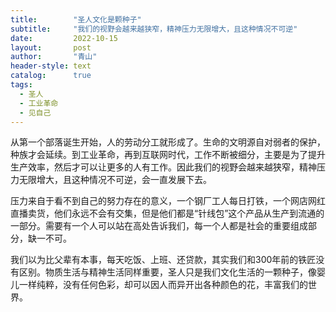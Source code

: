 ```yaml
---
title:        "圣人文化是颗种子"
subtitle:     "我们的视野会越来越狭窄，精神压力无限增大，且这种情况不可逆"
date:         2022-10-15
layout:       post
author:       "青山"
header-style: text
catalog:      true
tags:
  - 圣人
  - 工业革命
  - 见自己
---
```


从第一个部落诞生开始，人的劳动分工就形成了。生命的文明源自对弱者的保护，种族才会延续。到工业革命，再到互联网时代，工作不断被细分，主要是为了提升生产效率，然后才可以让更多的人有工作。因此我们的视野会越来越狭窄，精神压力无限增大，且这种情况不可逆，会一直发展下去。

压力来自于看不到自己的努力存在的意义，一个钢厂工人每日打铁，一个网店网红直播卖货，他们永远不会有交集，但是他们都是“针线包”这个产品从生产到流通的一部分。需要有一个人可以站在高处告诉我们，每一个人都是社会的重要组成部分，缺一不可。

我们以为比父辈有本事，每天吃饭、上班、还贷款，其实我们和300年前的铁匠没有区别。物质生活与精神生活同样重要，圣人只是我们文化生活的一颗种子，像婴儿一样纯粹，没有任何色彩，却可以因人而异开出各种颜色的花，丰富我们的世界。